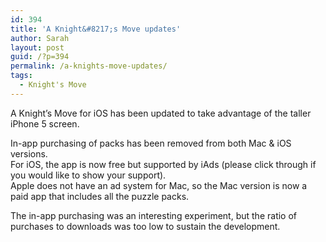 ```yaml
---
id: 394
title: 'A Knight&#8217;s Move updates'
author: Sarah
layout: post
guid: /?p=394
permalink: /a-knights-move-updates/
tags:
  - Knight's Move
---
```

A Knight&#8217;s Move for iOS has been updated to take advantage of the taller iPhone 5 screen.

In-app purchasing of packs has been removed from both Mac & iOS versions.  
For iOS, the app is now free but supported by iAds (please click through if you would like to show your support).  
Apple does not have an ad system for Mac, so the Mac version is now a paid app that includes all the puzzle packs.

The in-app purchasing was an interesting experiment, but the ratio of purchases to downloads was too low to sustain the development.